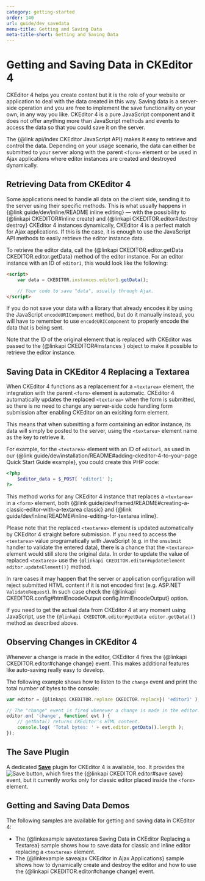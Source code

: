 ```yaml
---
category: getting-started
order: 140
url: guide/dev_savedata
menu-title: Getting and Saving Data
meta-title-short: Getting and Saving Data
---
```

<!--
Copyright (c) 2003-2020, CKSource - Frederico Knabben. All rights reserved.
For licensing, see LICENSE.md.
-->

# Getting and Saving Data in CKEditor 4

CKEditor 4 helps you create content but it is the role of your website or application to deal with the data created in this way. Saving data is a server-side operation and you are free to implement the save functionality on your own, in any way you like. CKEditor 4 is a pure JavaScript component and it does not offer anything more than JavaScript methods and events to access the data so that you could save it on the server.

The {@link api/index CKEditor JavaScript API} makes it easy to retrieve and control the data. Depending on your usage scenario, the data can either be submitted to your server along with the parent `<form>` element or be used in Ajax applications where editor instances are created and destroyed dynamically.

## Retrieving Data from CKEditor 4

Some applications need to handle all data on the client side, sending it to the server using their specific methods. This is what usually happens in {@link guide/dev/inline/README inline editing} &mdash; with the possibility to {@linkapi CKEDITOR#inline create} and {@linkapi CKEDITOR.editor#destroy destroy} CKEditor 4 instances dynamically, CKEditor 4 is a perfect match for Ajax applications. If this is the case, it is enough to use the JavaScript API methods to easily retrieve the editor instance data.

To retrieve the editor data, call the {@linkapi CKEDITOR.editor.getData CKEDITOR.editor.getData} method of the editor instance. For an editor instance with an ID of `editor1`, this would look like the following:

``` html
<script>
    var data = CKEDITOR.instances.editor1.getData();

    // Your code to save "data", usually through Ajax.
</script>
```

<info-box hint="">
    If you do not save your data with a library that already encodes it by using the JavaScript <code>encodeURIComponent</code> method, but do it manually instead, you will have to remember to use <code>encodeURIComponent</code> to properly encode the data that is being sent.
</info-box>

Note that the ID of the original element that is replaced with CKEditor was passed to the {@linkapi CKEDITOR#instances } object to make it possible to retrieve the editor instance.

## Saving Data in CKEditor 4 Replacing a Textarea

When CKEditor 4 functions as a replacement for a `<textarea>` element, the integration with the parent `<form>` element is automatic. CKEditor 4 automatically updates the replaced `<textarea>` when the form is submitted, so there is no need to change any server-side code handling form submission after enabling CKEditor on an exisiting form element.

This means that when submitting a form containing an editor instance, its data will simply be posted to the server, using the `<textarea>` element name as the key to retrieve it.

For example, for the `<textarea>` element with an ID of `editor1`, as used in our {@link guide/dev/installation/README#adding-ckeditor-4-to-your-page Quick Start Guide example}, you could create this PHP code:

``` php
<?php
    $editor_data = $_POST[ 'editor1' ];
?>
```

This method works for any CKEditor 4 instance that replaces a `<textarea>` in a `<form>` element, both {@link guide/dev/framed/README#creating-a-classic-editor-with-a-textarea classic} and {@link guide/dev/inline/README#inline-editing-for-textarea inline}.

<info-box hint="">
    <p>Please note that the replaced <code>&lt;textarea&gt;</code> element is updated automatically by CKEditor 4 straight before submission. If you need to access the <code>&lt;textarea&gt;</code> value programatically with JavaScript (e.g. in the <code>onsubmit</code> handler to validate the entered data), there is a chance that the <code>&lt;textarea&gt;</code> element would still store the original data. In order to update the value of replaced <code>&lt;textarea&gt;</code> use the <code>{@linkapi CKEDITOR.editor#updateElement editor.updateElement()}</code> method.</p> <p>In rare cases it may happen that the server or application configuration will reject submitted HTML content if it is not encoded first (e.g. ASP.NET <code>ValidateRequest</code>). In such case check the {@linkapi CKEDITOR.config#htmlEncodeOutput config.htmlEncodeOutput} option.</p> <p>If you need to get the actual data from CKEditor 4 at any moment using JavaScript, use the <code>{@linkapi CKEDITOR.editor#getData editor.getData()}</code> method as described above.</p>
</info-box>

## Observing Changes in CKEditor 4

Whenever a change is made in the editor, CKEditor 4 fires the {@linkapi CKEDITOR.editor#change change} event. This makes additional features like auto-saving really easy to develop.

The following example shows how to listen to the `change` event and print the total number of bytes to the console:

``` js
var editor = {@linkapi CKEDITOR.replace CKEDITOR.replace}( 'editor1' );

// The "change" event is fired whenever a change is made in the editor.
editor.on( 'change', function( evt ) {
    // getData() returns CKEditor's HTML content.
    console.log( 'Total bytes: ' + evt.editor.getData().length );
});
```

## The Save Plugin

A dedicated **[Save](https://ckeditor.com/cke4/addon/save)** plugin for CKEditor 4 is available, too. It provides the <img class="inline" src="%BASE_PATH%/assets/img/save_01.png" title="Save" alt="Save"> button, which fires the {@linkapi CKEDITOR.editor#save save} event, but it currently works only for classic editor placed inside the `<form>` element.

## Getting and Saving Data Demos

The following samples are available for getting and saving data in CKEditor 4:

* The {@linkexample savetextarea Saving Data in CKEditor Replacing a Textarea} sample shows how to save data for classic and inline editor replacing a `<textarea>` element.
* The {@linkexample saveajax CKEditor in Ajax Applications} sample shows how to dynamically create and destroy the editor and how to use the {@linkapi CKEDITOR.editor#change change} event.
